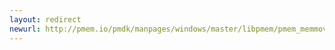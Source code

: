 ```yaml
---
layout: redirect
newurl: http://pmem.io/pmdk/manpages/windows/master/libpmem/pmem_memmove_persist.3.html
---
```


